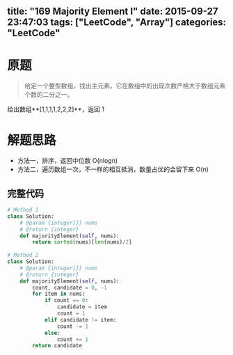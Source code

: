 title: "169 Majority Element I"
date: 2015-09-27 23:47:03
tags: ["LeetCode", "Array"]
categories: "LeetCode"
---

# 原题
>给定一个整型数组，找出主元素，它在数组中的出现次数严格大于数组元素个数的二分之一。

给出数组**[1,1,1,1,2,2,2]**，返回 1

# 解题思路
* 方法一，排序，返回中位数 O(nlogn)
* 方法二，遍历数组一次，不一样的相互抵消，数量占优的会留下来 O(n)

## 完整代码
```python
# Method 1
class Solution:
    # @param {integer[]} nums
    # @return {integer}
    def majorityElement(self, nums):
        return sorted(nums)[len(nums)/2]
 
# Method 2
class Solution:
    # @param {integer[]} nums
    # @return {integer}
    def majorityElement(self, nums):
        count, candidate = 0, -1
        for item in nums:
            if count == 0:
                candidate = item
                count = 1
            elif candidate != item:
                count -= 1
            else:
                count += 1
        return candidate
```